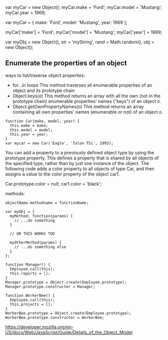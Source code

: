 var myCar = new Object();
myCar.make = 'Ford';
myCar.model = 'Mustang';
myCar.year = 1969;

var myCar = {
    make: 'Ford',
    model: 'Mustang',
    year: 1969
};

myCar['make'] = 'Ford';
myCar['model'] = 'Mustang';
myCar['year'] = 1969;

var myObj = new Object(),
    str = 'myString',
    rand = Math.random(),
    obj = new Object();

## Enumerate the properties of an object
ways to list/traverse object properties:
+ for...in loops
This method traverses all enumerable properties of an object and its prototype chain
+ Object.keys(o)
This method returns an array with all the own (not in the prototype chain) enumerable properties' names ("keys") of an object o.
+ Object.getOwnPropertyNames(o)
This method returns an array containing all own properties' names (enumerable or not) of an object o.

```
function Car(make, model, year) {
  this.make = make;
  this.model = model;
  this.year = year;
}
var mycar = new Car('Eagle', 'Talon TSi', 1993);
```

You can add a property to a previously defined object type by using the prototype property. This defines a property that is shared by all objects of the specified type, rather than by just one instance of the object. The following code adds a color property to all objects of type Car, and then assigns a value to the color property of the object car1.

Car.prototype.color = null;
car1.color = 'black';

methods:
```
objectName.methodname = functionName;

var myObj = {
  myMethod: function(params) {
    // ...do something
  }

  // OR THIS WORKS TOO

  myOtherMethod(params) {
    // ...do something else
  }
};
```
```
function Manager() {
  Employee.call(this);
  this.reports = [];
}
Manager.prototype = Object.create(Employee.prototype);
Manager.prototype.constructor = Manager;

function WorkerBee() {
  Employee.call(this);
  this.projects = [];
}
WorkerBee.prototype = Object.create(Employee.prototype);
WorkerBee.prototype.constructor = WorkerBee;
```

https://developer.mozilla.org/en-US/docs/Web/JavaScript/Guide/Details_of_the_Object_Model